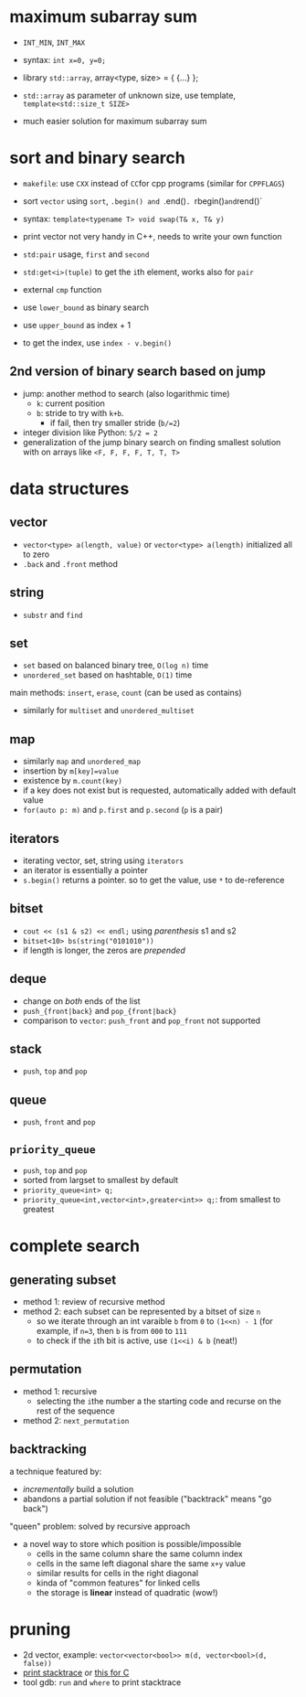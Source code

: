 # maximum subarray sum

- `INT_MIN`, `INT_MAX`
- syntax: `int x=0, y=0;`

- library `std::array`, array<type, size> = { {...} };
- `std::array` as parameter of unknown size, use template, `template<std::size_t SIZE>`

- much easier solution for maximum subarray sum

# sort and binary search

- `makefile`: use `CXX` instead of `CC`for cpp programs (similar for `CPPFLAGS`)
- sort `vector` using `sort`, `.begin() and `.end()`. `rbegin()` and `rend()`
- syntax: `template<typename T> void swap(T& x, T& y)`
- print vector not very handy in C++, needs to write your own function
- `std:pair` usage, `first` and `second`
- `std:get<i>(tuple)` to get the `i`th element, works also for `pair`
- external `cmp` function

- use `lower_bound` as binary search
- use `upper_bound` as index + 1
- to get the index, use `index - v.begin()`

## 2nd version of binary search based on jump

- jump: another method to search (also logarithmic time)
  - `k`: current position
  - `b`: stride to try with `k+b`. 
    - if fail, then try smaller stride (`b/=2`)
- integer division like Python: `5/2 = 2`
- generalization of the jump binary search on finding smallest solution with on arrays like `<F, F, F, F, T, T, T>`


# data structures

## vector
- `vector<type> a(length, value)` or `vector<type> a(length)` initialized all to zero
- `.back` and `.front` method

## string

- `substr` and `find`

## set

- `set` based on balanced binary tree, `O(log n)` time
- `unordered_set` based on hashtable, `O(1)` time

main methods: `insert`, `erase`, `count` (can be used as contains)


- similarly for `multiset` and `unordered_multiset`


## map

- similarly `map` and `unordered_map`
- insertion by `m[key]=value`
- existence by `m.count(key)`
- if a key does not exist but is requested, automatically added with default value
- `for(auto p: m)` and `p.first` and `p.second` (`p` is a pair)

## iterators

- iterating vector, set, string using `iterators`
- an iterator is essentially a pointer
- `s.begin()` returns a pointer. so to get the value, use `*` to de-reference

## bitset
- `cout << (s1 & s2) << endl;` using *parenthesis* s1 and s2
- `bitset<10> bs(string("0101010"))`
- if length is longer, the zeros are *prepended*

## deque

- change on *both* ends of the list
- `push_{front|back}` and `pop_{front|back}`
- comparison to `vector`: `push_front` and `pop_front` not supported

## stack

- `push`, `top` and `pop`

## queue

- `push`, `front` and `pop`

## `priority_queue`

- `push`, `top` and `pop`
- sorted from largset to smallest by default
- `priority_queue<int> q;`
- `priority_queue<int,vector<int>,greater<int>> q;`: from smallest to greatest

# complete search

## generating subset

- method 1: review of recursive method
- method 2: each subset can be represented by a bitset of size `n`
  - so we iterate through an int varaible `b` from `0` to `(1<<n) - 1` (for example, if `n=3`, then `b` is from `000` to `111`
  - to check if the `i`th bit is active, use `(1<<i) & b` (neat!)


## permutation

- method 1: recursive
  - selecting the `i`the number a the starting code and recurse on the rest of the sequence
- method 2: `next_permutation`

## backtracking

a technique featured by:

- *incrementally* build a solution
- abandons a partial solution if not feasible ("backtrack" means "go back")


"queen" problem: solved by recursive approach

- a novel way to store which position is possible/impossible
  - cells in the same column share the same column index
  - cells in the same left diagonal share the same `x+y` value
  - similar results for cells in the right diagonal
  - kinda of "common features" for linked cells
  - the storage is **linear** instead of quadratic (wow!)

# pruning

- 2d vector, example: `vector<vector<bool>> m(d, vector<bool>(d, false))`
- [print stacktrace](https://stackoverflow.com/questions/18706496/can-one-use-libsegfault-so-to-get-backtraces-for-sigabrt) or [this for C](https://stackoverflow.com/questions/77005/how-to-generate-a-stacktrace-when-my-gcc-c-app-crashes)
- tool gdb: `run` and `where` to print stacktrace
